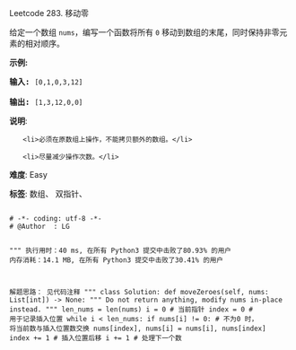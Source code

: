 Leetcode 283. 移动零
<p>给定一个数组 <code>nums</code>，编写一个函数将所有 <code>0</code> 移动到数组的末尾，同时保持非零元素的相对顺序。</p>


<p><strong>示例:</strong></p>



<pre><strong>输入:</strong> <code>[0,1,0,3,12]</code>

<strong>输出:</strong> <code>[1,3,12,0,0]</code></pre>



<p><strong>说明</strong>:</p>



<ol>

	<li>必须在原数组上操作，不能拷贝额外的数组。</li>

	<li>尽量减少操作次数。</li>

</ol>





 **难度**: Easy



 **标签**: 数组、 双指针、 





<div class="hcb_wrap">
<pre class="prism undefined-numbers lang-python" data-lang="Python"><code>
# -*- coding: utf-8 -*-
# @Author  : LG

"""
执行用时：40 ms, 在所有 Python3 提交中击败了80.93% 的用户
内存消耗：14.1 MB, 在所有 Python3 提交中击败了30.41% 的用户

解题思路：
    见代码注释
"""
class Solution:
    def moveZeroes(self, nums: List[int]) -> None:
        """
        Do not return anything, modify nums in-place instead.
        """
        len_nums = len(nums)
        i = 0   # 当前指针
        index = 0   # 用于记录插入位置
        while i < len_nums:
            if nums[i] != 0:    # 不为0 时， 将当前数与插入位置数交换
                nums[index], nums[i] = nums[i], nums[index]
                index += 1  # 插入位置后移
            i += 1 # 处理下一个数
</code></pre></div>
